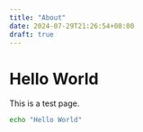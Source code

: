 ```yaml
---
title: "About"
date: 2024-07-29T21:26:54+08:00
draft: true
---
```


# Hello World

This is a test page.

```bash
echo "Hello World"
```
